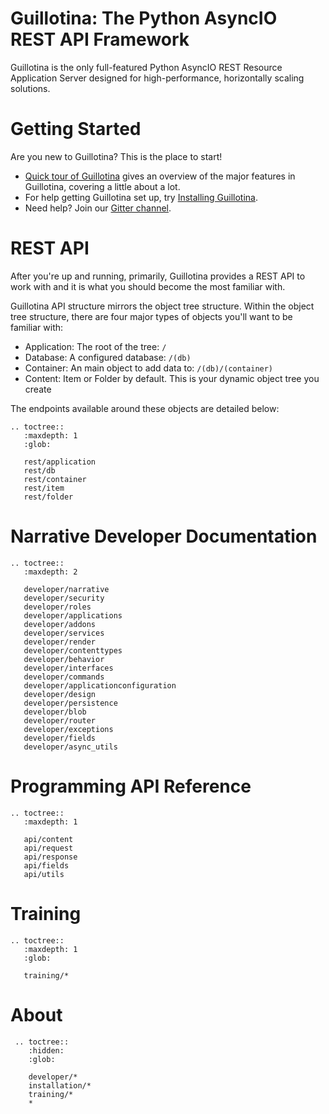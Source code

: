 # Guillotina: The Python AsyncIO REST API Framework

Guillotina is the only full-featured Python AsyncIO REST Resource Application
Server designed for high-performance, horizontally scaling solutions.


# Getting Started

Are you new to Guillotina? This is the place to start!

 - [Quick tour of Guillotina](./quick-tour.html) gives an overview of the major features in
   Guillotina, covering a little about a lot.
 - For help getting Guillotina set up, try
   [Installing Guillotina](./installation/installation.html).
 - Need help? Join our [Gitter channel](https://gitter.im/plone/guillotina).


# REST API

After you're up and running, primarily, Guillotina provides a REST API to work with
and it is what you should become the most familiar with.

Guillotina API structure mirrors the object tree structure. Within the object
tree structure, there are four major types of objects you'll want to be familiar
with:

- Application: The root of the tree: `/`
- Database: A configured database: `/(db)`
- Container: An main object to add data to: `/(db)/(container)`
- Content: Item or Folder by default. This is your dynamic object tree you create

The endpoints available around these objects are detailed below:

```eval_rst
.. toctree::
   :maxdepth: 1
   :glob:

   rest/application
   rest/db
   rest/container
   rest/item
   rest/folder
```

# Narrative Developer Documentation

```eval_rst
.. toctree::
   :maxdepth: 2

   developer/narrative
   developer/security
   developer/roles
   developer/applications
   developer/addons
   developer/services
   developer/render
   developer/contenttypes
   developer/behavior
   developer/interfaces
   developer/commands
   developer/applicationconfiguration
   developer/design
   developer/persistence
   developer/blob
   developer/router
   developer/exceptions
   developer/fields
   developer/async_utils
```

# Programming API Reference

```eval_rst
.. toctree::
   :maxdepth: 1

   api/content
   api/request
   api/response
   api/fields
   api/utils
```


# Training

```eval_rst
.. toctree::
   :maxdepth: 1
   :glob:

   training/*
```

# About


```eval_rst
 .. toctree::
    :hidden:
    :glob:

    developer/*
    installation/*
    training/*
    *
```
